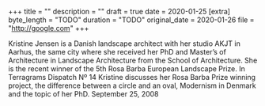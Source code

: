 +++
title = ""
description = ""
draft = true
date = 2020-01-25
[extra]
byte_length = "TODO"
duration = "TODO"
original_date = 2020-01-26
file = "http://google.com"
+++

Kristine Jensen is a Danish landscape architect with her studio AKJT in Aarhus, the same city where she received her PhD and Master’s of Architecture in Landscape Architecture from the School of Architecture. She is the recent winner of the 5th Rosa Barba European Landscape Prize. In Terragrams Dispatch Nº 14 Kristine discusses her Rosa Barba Prize winning project, the difference between a circle and an oval, Modernism in Denmark and the topic of her PhD. September 25, 2008
